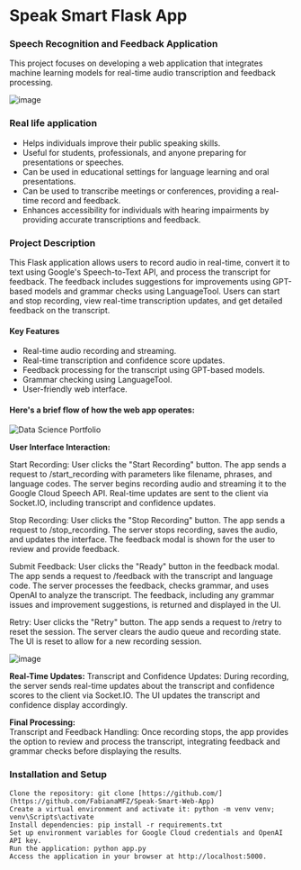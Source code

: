 # Speak Smart Flask App

### Speech Recognition and Feedback Application
This project focuses on developing a web application that integrates machine learning models for real-time audio transcription and feedback processing.

![image](https://github.com/user-attachments/assets/efe7a141-6ff2-4d89-a9e0-2593be0abe93)

### Real life application
-	Helps individuals improve their public speaking skills.
-	Useful for students, professionals, and anyone preparing for presentations or speeches.
-	Can be used in educational settings for language learning and oral presentations.
-	Can be used to transcribe meetings or conferences, providing a real-time record and feedback.
-	Enhances accessibility for individuals with hearing impairments by providing accurate transcriptions and feedback.

### Project Description
This Flask application allows users to record audio in real-time, convert it to text using Google's Speech-to-Text API, and process the transcript for feedback. The feedback includes suggestions for improvements using GPT-based models and grammar checks using LanguageTool. Users can start and stop recording, view real-time transcription updates, and get detailed feedback on the transcript.

#### Key Features
- Real-time audio recording and streaming.
- Real-time transcription and confidence score updates.
- Feedback processing for the transcript using GPT-based models.
- Grammar checking using LanguageTool.
- User-friendly web interface.

#### Here's a brief flow of how the web app operates:

![Data Science Portfolio](https://github.com/user-attachments/assets/cd91b662-7c7e-4100-8c78-bafa6d441f9f)


**User Interface Interaction:**

Start Recording: User clicks the "Start Recording" button.
    The app sends a request to /start_recording with parameters like filename, phrases, and language codes.
    The server begins recording audio and streaming it to the Google Cloud Speech API.
    Real-time updates are sent to the client via Socket.IO, including transcript and confidence updates.

Stop Recording: User clicks the "Stop Recording" button.
    The app sends a request to /stop_recording.
    The server stops recording, saves the audio, and updates the interface.
    The feedback modal is shown for the user to review and provide feedback.

Submit Feedback: User clicks the "Ready" button in the feedback modal.
    The app sends a request to /feedback with the transcript and language code.
    The server processes the feedback, checks grammar, and uses OpenAI to analyze the transcript.
    The feedback, including any grammar issues and improvement suggestions, is returned and displayed in the UI.

Retry: User clicks the "Retry" button.
    The app sends a request to /retry to reset the session.
    The server clears the audio queue and recording state.
    The UI is reset to allow for a new recording session.

![image](https://github.com/user-attachments/assets/ff35d1e2-9605-46d9-b7d6-019aa9296f4f)


**Real-Time Updates:**
  Transcript and Confidence Updates: During recording, the server sends real-time updates about the transcript and confidence scores to the client via Socket.IO.
  The UI updates the transcript and confidence display accordingly.

**Final Processing:**  
Transcript and Feedback Handling: Once recording stops, the app provides the option to review and process the transcript, integrating feedback and grammar checks before displaying the results.

### Installation and Setup
    Clone the repository: git clone [https://github.com/](https://github.com/FabianaMFZ/Speak-Smart-Web-App)
    Create a virtual environment and activate it: python -m venv venv; venv\Scripts\activate
    Install dependencies: pip install -r requirements.txt
    Set up environment variables for Google Cloud credentials and OpenAI API key.
    Run the application: python app.py
    Access the application in your browser at http://localhost:5000.


